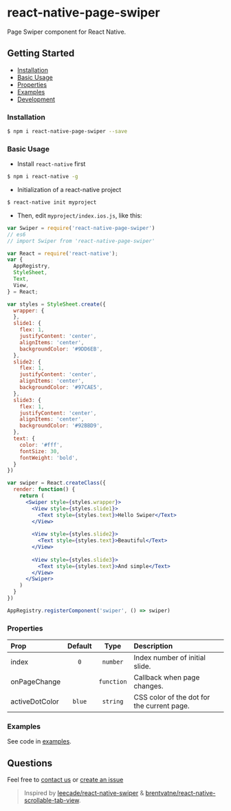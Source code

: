 # react-native-page-swiper

Page Swiper component for React Native.

## Getting Started

- [Installation](#installation)
- [Basic Usage](#basic-usage)
- [Properties](#properties)
- [Examples](#examples)
- [Development](#development)

### Installation

```bash
$ npm i react-native-page-swiper --save
```

### Basic Usage

- Install `react-native` first

```bash
$ npm i react-native -g
```

- Initialization of a react-native project

```bash
$ react-native init myproject
```

- Then, edit `myproject/index.ios.js`, like this:

```jsx
var Swiper = require('react-native-page-swiper')
// es6
// import Swiper from 'react-native-page-swiper'

var React = require('react-native');
var {
  AppRegistry,
  StyleSheet,
  Text,
  View,
} = React;

var styles = StyleSheet.create({
  wrapper: {
  },
  slide1: {
    flex: 1,
    justifyContent: 'center',
    alignItems: 'center',
    backgroundColor: '#9DD6EB',
  },
  slide2: {
    flex: 1,
    justifyContent: 'center',
    alignItems: 'center',
    backgroundColor: '#97CAE5',
  },
  slide3: {
    flex: 1,
    justifyContent: 'center',
    alignItems: 'center',
    backgroundColor: '#92BBD9',
  },
  text: {
    color: '#fff',
    fontSize: 30,
    fontWeight: 'bold',
  }
})

var swiper = React.createClass({
  render: function() {
    return (
      <Swiper style={styles.wrapper}>
        <View style={styles.slide1}>
          <Text style={styles.text}>Hello Swiper</Text>
        </View>
        
        <View style={styles.slide2}>
          <Text style={styles.text}>Beautiful</Text>
        </View>
        
        <View style={styles.slide3}>
          <Text style={styles.text}>And simple</Text>
        </View>
      </Swiper>
    )
  }
})

AppRegistry.registerComponent('swiper', () => swiper)
```

### Properties

| Prop  | Default  | Type | Description |
| :------------ |:---------------:| :---------------:| :-----|
| index | `0` | `number` | Index number of initial slide. |
| onPageChange |  | `function` | Callback when page changes. |
| activeDotColor | `blue` | `string` | CSS color of the dot for the current page. |


### Examples

See code in [examples](https://github.com/fixt/react-native-page-swiper/tree/master/examples/swiper).

## Questions

Feel free to [contact us](mailto:code@fixt.co) or [create an issue](https://github.com/fixt/react-native-page-swiper/issues/new)

> Inspired by [leecade/react-native-swiper](https://github.com/leecade/react-native-swiper/) & [brentvatne/react-native-scrollable-tab-view](https://github.com/brentvatne/react-native-scrollable-tab-view).
